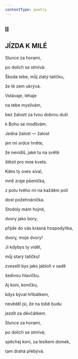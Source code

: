 ```yaml
---
contentType: poetry
---
```


<section>

## II  

## JÍZDA K MILÉ

Slunce za horami,  

po dolích se stmívá:

Škoda tebe, můj zlatý tatíčku,

že tě zem ukrývá.

</section>

<section>

Vstávaje, léhaje

na tebe myslívám,

bez žalosti za tvou dobrou duši

k Bohu se modlívám.

</section>

<section>

Jedna žalost — žalost

jen mi srdce hněte,

že nevidíš, jaké tu na světě

štěstí pro mne kvete.

</section>

<section>

Kdes ty oves síval,

mně zraje pšenička,

z potu tvého mi na každém poli

dost požehnáníčka.

</section>

<section>

Stodoly mám hojné,

dvory jako bory;

přijde do vás krásná hospodyňka,

dvory, moje dvory!

</section>

<section>

Ji kdybys ty viděl,

můj starý tatíčku!

zveselil bys jako jabloň v sadě

šedivou hlavičku.

</section>

<section>

Aj koni, koníčku,

kdys býval hříbátkem,

nevěděl jsi, že na tobě budu

jezdit za děvčátkem.

</section>

<section>

Slunce za horami,

po dolích se stmívá;

spěchej koni, za lesíkem domek,

tam drahá přebývá.

</section>
